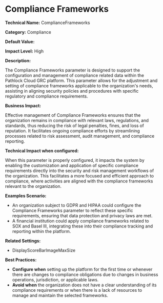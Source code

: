 # Compliance Frameworks

**Technical Name:** ComplianceFrameworks

**Category:** Compliance

**Default Value:**

**Impact Level:** High

**Description:**

The Compliance Frameworks parameter is designed to support the configuration and management of compliance related data within the Pathlock Cloud GRC platform. This parameter allows for the adjustment and setting of compliance frameworks applicable to the organization's needs, assisting in aligning security policies and procedures with specific regulatory and compliance requirements.

**Business Impact:**

Effective management of Compliance Frameworks ensures that the organization remains in compliance with relevant laws, regulations, and standards, thus reducing the risk of legal penalties, fines, and loss of reputation. It facilitates ongoing compliance efforts by streamlining processes related to risk assessment, audit management, and compliance reporting.

**Technical Impact when configured:**

When this parameter is properly configured, it impacts the system by enabling the customization and application of specific compliance requirements directly into the security and risk management workflows of the organization. This facilitates a more focused and efficient approach to compliance, where activities are aligned with the compliance frameworks relevant to the organization.

**Examples Scenario:**

- An organization subject to GDPR and HIPAA could configure the Compliance Frameworks parameter to reflect these specific requirements, ensuring that data protection and privacy laws are met.
- A financial institution could apply compliance frameworks related to SOX and Basel III, integrating these into their compliance tracking and reporting within the platform.

**Related Settings:**

- DisplayScoreBarImageMaxSize

**Best Practices:** 

- **Configure when** setting up the platform for the first time or whenever there are changes to compliance obligations due to changes in business operations, jurisdiction, or applicable laws.
- **Avoid when** the organization does not have a clear understanding of its compliance requirements or when there is a lack of resources to manage and maintain the selected frameworks.